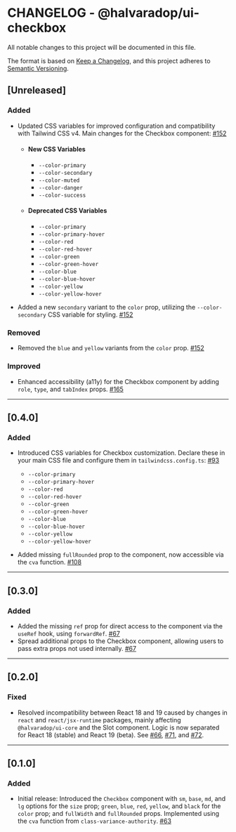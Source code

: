 # CHANGELOG - @halvaradop/ui-checkbox

All notable changes to this project will be documented in this file.

The format is based on [Keep a Changelog](https://keepachangelog.com/en/1.1.0/),
and this project adheres to [Semantic Versioning](https://semver.org/spec/v2.0.0.html).

## [Unreleased]

### Added

- Updated CSS variables for improved configuration and compatibility with Tailwind CSS v4. Main changes for the Checkbox component: [#152](https://github.com/halvaradop/ui/pull/152)

  - #### New CSS Variables
    - `--color-primary`
    - `--color-secondary`
    - `--color-muted`
    - `--color-danger`
    - `--color-success`
  - #### Deprecated CSS Variables
    - `--color-primary`
    - `--color-primary-hover`
    - `--color-red`
    - `--color-red-hover`
    - `--color-green`
    - `--color-green-hover`
    - `--color-blue`
    - `--color-blue-hover`
    - `--color-yellow`
    - `--color-yellow-hover`

- Added a new `secondary` variant to the `color` prop, utilizing the `--color-secondary` CSS variable for styling. [#152](https://github.com/halvaradop/ui/pull/152)

### Removed

- Removed the `blue` and `yellow` variants from the `color` prop. [#152](https://github.com/halvaradop/ui/pull/152)

### Improved

- Enhanced accessibility (a11y) for the Checkbox component by adding `role`, `type`, and `tabIndex` props. [#165](https://github.com/halvaradop/ui/pull/165)

---

## [0.4.0]

### Added

- Introduced CSS variables for Checkbox customization. Declare these in your main CSS file and configure them in `tailwindcss.config.ts`: [#93](https://github.com/halvaradop/ui/pull/93)

  - `--color-primary`
  - `--color-primary-hover`
  - `--color-red`
  - `--color-red-hover`
  - `--color-green`
  - `--color-green-hover`
  - `--color-blue`
  - `--color-blue-hover`
  - `--color-yellow`
  - `--color-yellow-hover`

- Added missing `fullRounded` prop to the component, now accessible via the `cva` function. [#108](https://github.com/halvaradop/ui/pull/108)

---

## [0.3.0]

### Added

- Added the missing `ref` prop for direct access to the component via the `useRef` hook, using `forwardRef`. [#67](https://github.com/halvaradop/ui/pull/67)
- Spread additional props to the Checkbox component, allowing users to pass extra props not used internally. [#67](https://github.com/halvaradop/ui/pull/67)

---

## [0.2.0]

### Fixed

- Resolved incompatibility between React 18 and 19 caused by changes in `react` and `react/jsx-runtime` packages, mainly affecting `@halvaradop/ui-core` and the Slot component. Logic is now separated for React 18 (stable) and React 19 (beta). See [#66](https://github.com/halvaradop/ui/issues/66), [#71](https://github.com/halvaradop/ui/pull/71), and [#72](https://github.com/halvaradop/ui/pull/72).

---

## [0.1.0]

### Added

- Initial release: Introduced the `Checkbox` component with `sm`, `base`, `md`, and `lg` options for the `size` prop; `green`, `blue`, `red`, `yellow`, and `black` for the `color` prop; and `fullWidth` and `fullRounded` props. Implemented using the `cva` function from `class-variance-authority`. [#63](https://github.com/halvaradop/ui/pull/63)
